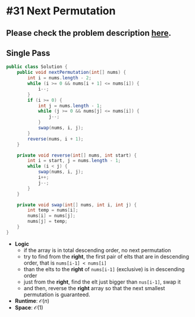 # #31 Next Permutation

## Please check the problem description [here](https://leetcode.com/problems/next-permutation/).


## Single Pass

```Java
public class Solution {
    public void nextPermutation(int[] nums) {
        int i = nums.length - 2;
        while (i >= 0 && nums[i + 1] <= nums[i]) {
            i--;
        }
        if (i >= 0) {
            int j = nums.length - 1;
            while (j >= 0 && nums[j] <= nums[i]) {
                j--;
            }
            swap(nums, i, j);
        }
        reverse(nums, i + 1);
    }

    private void reverse(int[] nums, int start) {
        int i = start, j = nums.length - 1;
        while (i < j) {
            swap(nums, i, j);
            i++;
            j--;
        }
    }

    private void swap(int[] nums, int i, int j) {
        int temp = nums[i];
        nums[i] = nums[j];
        nums[j] = temp;
    }
}
```

* **Logic**
  * if the array is in total descending order, no next permutation
  * try to find from the **right**, the first pair of elts that are in descending order, that is `nums[i-1] < nums[i]`
  * than the elts to the **right** of `nums[i-1]` (exclusive) is in descending order
  * just from the **right**, find the elt just bigger than `nus[i-1]`, swap it
  * and then, reverse the **right** array so that the next smallest permutation is guaranteed.
* **Runtime**: $\mathcal{O}(n)$
* **Space**: $\mathcal{O}(1)$